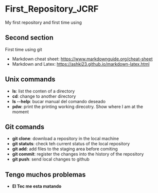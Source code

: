 # First_Repository_JCRF
My first repository and first time using

## Second section

First time using git 
- Markdown cheat sheet: https://www.markdownguide.org/cheat-sheet
- Markdown and Latex: https://ashki23.github.io/markdown-latex.html


## Unix commands

- **ls**: list the conten of a directory
- **cd**: change to another directory
- **ls --help**: bucar manual del comando deseado
- **pdw**: print the printing working direcotry. Show where I am at the moment 

## Git comands
- **git clone**: download a repository in the local machine
- **git statuts**: check teh current status of the local repository
- **git add**: add files to the staging area before comiting
- **git commit**: register the changes into the history of the repository
- **git push**: send local changes to github

## Tengo muchos problemas
- **El Tec me esta matando**
